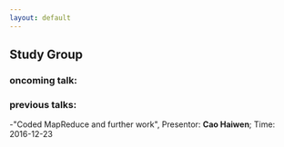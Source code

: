 ```yaml
---
layout: default
---
```


## Study Group

### oncoming talk: 

### previous talks:

-"Coded MapReduce and further work", Presentor: **Cao Haiwen**; Time: 2016-12-23 
